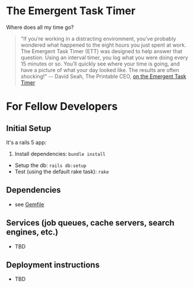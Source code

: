 # The Emergent Task Timer

Where does all my time go?

> "If you’re working in a distracting environment, you’ve probably wondered what happened to the eight hours you just spent at work. The Emergent Task Timer (ETT) was designed to help answer that question. Using an interval timer, you log what you were doing every 15 minutes or so. You’ll quickly see where your time is going, and have a picture of what your day looked like. The results are often shocking!"
-- David Seah, The Printable CEO, [on the Emergent Task Timer](http://davidseah.com/node/the-emergent-task-timer/)


# For Fellow Developers

## Initial Setup

It's a rails 5 app:

1. Install dependencies:
  `bundle install`
- Setup the db:
  `rails db:setup`
- Test (using the default rake task):
  `rake`

## Dependencies
- see [Gemfile](Gemfile)

## Services (job queues, cache servers, search engines, etc.)
- TBD

## Deployment instructions
- TBD
